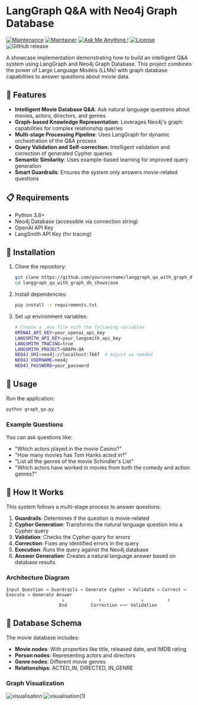 # LangGraph Q&A with Neo4j Graph Database

[![Maintenance](https://img.shields.io/badge/Maintained%3F-yes-green.svg)]()
[![Maintainer](https://img.shields.io/static/v1?label=Yevhen%20Ruban&message=Maintainer&color=red)](mailto:yevhen.ruban@extrawest.com)
[![Ask Me Anything !](https://img.shields.io/badge/Ask%20me-anything-1abc9c.svg)]()
[![License](https://img.shields.io/badge/License-Apache_2.0-blue.svg)](https://opensource.org/licenses/Apache-2.0)
![GitHub release](https://img.shields.io/badge/release-v1.0.0-blue)

A showcase implementation demonstrating how to build an intelligent Q&A system using LangGraph and Neo4j Graph Database. This project combines the power of Large Language Models (LLMs) with graph database capabilities to answer questions about movie data.

## 🌟 Features

- **Intelligent Movie Database Q&A**: Ask natural language questions about movies, actors, directors, and genres
- **Graph-based Knowledge Representation**: Leverages Neo4j's graph capabilities for complex relationship queries
- **Multi-stage Processing Pipeline**: Uses LangGraph for dynamic orchestration of the Q&A process
- **Query Validation and Self-correction**: Intelligent validation and correction of generated Cypher queries
- **Semantic Similarity**: Uses example-based learning for improved query generation
- **Smart Guardrails**: Ensures the system only answers movie-related questions

## 📋 Requirements

- Python 3.8+
- Neo4j Database (accessible via connection string)
- OpenAI API Key
- LangSmith API Key (for tracing)

## 🔧 Installation

1. Clone the repository:
   ```bash
   git clone https://github.com/yourusername/langgraph_qa_with_graph_db_showscase.git
   cd langgraph_qa_with_graph_db_showscase
   ```

2. Install dependencies:
   ```bash
   pip install -r requirements.txt
   ```

3. Set up environment variables:
   ```bash
   # Create a .env file with the following variables
   OPENAI_API_KEY=your_openai_api_key
   LANGSMITH_API_KEY=your_langsmith_api_key
   LANGSMITH_TRACING=true
   LANGSMITH_PROJECT=GRAPH-QA
   NEO4J_URI=neo4j://localhost:7687  # Adjust as needed
   NEO4J_USERNAME=neo4j
   NEO4J_PASSWORD=your_password
   ```

## 🚀 Usage

Run the application:

```bash
python graph_qa.py
```

### Example Questions

You can ask questions like:
- "Which actors played in the movie Casino?"
- "How many movies has Tom Hanks acted in?"
- "List all the genres of the movie Schindler's List"
- "Which actors have worked in movies from both the comedy and action genres?"

## 🧠 How It Works

This system follows a multi-stage process to answer questions:

1. **Guardrails**: Determines if the question is movie-related
2. **Cypher Generation**: Transforms the natural language question into a Cypher query
3. **Validation**: Checks the Cypher query for errors
4. **Correction**: Fixes any identified errors in the query
5. **Execution**: Runs the query against the Neo4j database
6. **Answer Generation**: Creates a natural language answer based on database results

### Architecture Diagram

```
Input Question → Guardrails → Generate Cypher → Validate → Correct → Execute → Generate Answer
                     ↓             ↑               ↓         ↑
                    End         Correction ←── Validation
```

## 💾 Database Schema

The movie database includes:
- **Movie nodes**: With properties like title, released date, and IMDB rating
- **Person nodes**: Representing actors and directors
- **Genre nodes**: Different movie genres
- **Relationships**: ACTED_IN, DIRECTED, IN_GENRE

### Graph Visualization

![visualisation](https://github.com/user-attachments/assets/034dc4ea-28f1-400d-b6b8-2c6afa60d0c3)
![visualisation(1)](https://github.com/user-attachments/assets/cd10c772-3e27-43c8-a29a-a6aa246442d9)
